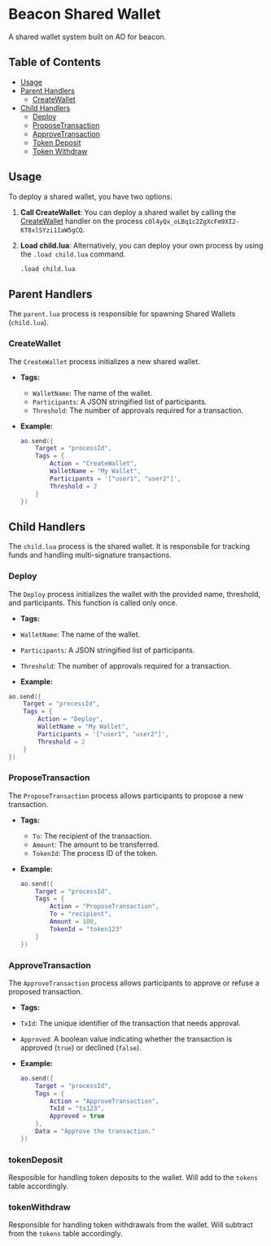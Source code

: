 # Beacon Shared Wallet

A shared wallet system built on AO for beacon.


## Table of Contents
- [Usage](#usage)
- [Parent Handlers](#parent-handlers)
  - [CreateWallet](#createwallet)
- [Child Handlers](#child-handlers)
  - [Deploy](#deploy)
  - [ProposeTransaction](#proposetransaction)
  - [ApproveTransaction](#approvetransaction)
  - [Token Deposit](#tokendeposit)
  - [Token Withdraw](#tokenwithdraw)

## Usage

To deploy a shared wallet, you have two options:

1. **Call CreateWallet**: You can deploy a shared wallet by calling the [CreateWallet](#createwallet) handler on the process `cOl4yQx_oLBq1c2ZgXcFm9XI2-KT8xlSYzi1IaW5gCQ`.

2. **Load child.lua**: Alternatively, you can deploy your own process by using the `.load child.lua` command.

    ```sh
    .load child.lua
    ```

## Parent Handlers

The `parent.lua` process is responsible for spawning Shared Wallets (`child.lua`).

### CreateWallet

The `CreateWallet` process initializes a new shared wallet.

- **Tags:**
  - `WalletName`: The name of the wallet.
  - `Participants`: A JSON stringified list of participants.
  - `Threshold`: The number of approvals required for a transaction.

- **Example:**
    ```lua
    ao.send({
        Target = "processId",
        Tags = {
            Action = "CreateWallet",
            WalletName = "My Wallet",
            Participants = '["user1", "user2"]',
            Threshold = 2
        }
    })
    ```

## Child Handlers

The `child.lua` process is the shared wallet. It is responsbile for tracking funds and handling multi-signature transactions.

### Deploy

The `Deploy` process initializes the wallet with the provided name, threshold, and participants. This function is called only once.

- **Tags:**
- `WalletName`: The name of the wallet.
- `Participants`: A JSON stringified list of participants.
- `Threshold`: The number of approvals required for a transaction.

- **Example:**
```lua
ao.send({
    Target = "processId",
    Tags = {
        Action = "Deploy",
        WalletName = "My Wallet",
        Participants = '["user1", "user2"]',
        Threshold = 2
    }
})
```

### ProposeTransaction

The `ProposeTransaction` process allows participants to propose a new transaction.

- **Tags:**
  - `To`: The recipient of the transaction.
  - `Amount`: The amount to be transferred.
  - `TokenId`: The process ID of the token.

- **Example:**
    ```lua
    ao.send({
        Target = "processId",
        Tags = {
            Action = "ProposeTransaction",
            To = "recipient",
            Amount = 100,
            TokenId = "token123"
        }
    })
    ```

### ApproveTransaction

The `ApproveTransaction` process allows participants to approve or refuse a proposed transaction.

- **Tags:**
- `TxId`: The unique identifier of the transaction that needs approval.
- `Approved`: A boolean value indicating whether the transaction is approved (`true`) or declined (`false`).

- **Example:**
    ```lua
    ao.send({
        Target = "processId",
        Tags = {
            Action = "ApproveTransaction",
            TxId = "tx123",
            Approved = true
        },
        Data = "Approve the transaction."
    })
    ```

### tokenDeposit 

Resposible for handling token deposits to the wallet. Will add to the `tokens` table accordingly.

### tokenWithdraw

Responsible for handling token withdrawals from the wallet. Will subtract from the `tokens` table accordingly.